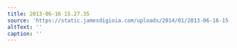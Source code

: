 ```yaml
---
title: 2013-06-16 15.27.35
source: 'https://static.jamesdigioia.com/uploads/2014/01/2013-06-16-15-27-35-scaled.jpg'
altText: ''
caption: ''
---
```


